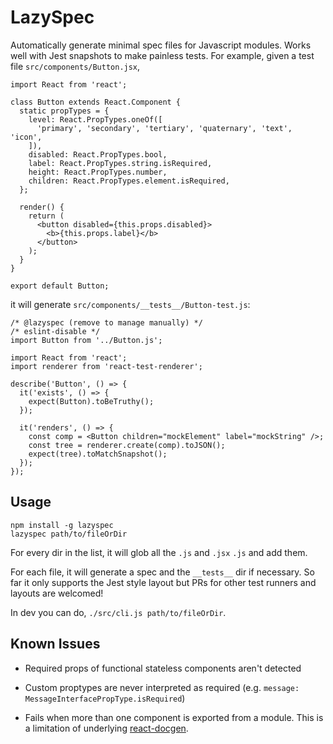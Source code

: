 # LazySpec

Automatically generate minimal spec files for Javascript modules. Works well with Jest snapshots to make painless tests. For example, given a test file `src/components/Button.jsx`,
```
import React from 'react';

class Button extends React.Component {
  static propTypes = {
    level: React.PropTypes.oneOf([
      'primary', 'secondary', 'tertiary', 'quaternary', 'text', 'icon',
    ]),
    disabled: React.PropTypes.bool,
    label: React.PropTypes.string.isRequired,
    height: React.PropTypes.number,
    children: React.PropTypes.element.isRequired,
  };

  render() {
    return (
      <button disabled={this.props.disabled}>
        <b>{this.props.label}</b>
      </button>
    );
  }
}

export default Button;
```

it will generate `src/components/__tests__/Button-test.js`:
```
/* @lazyspec (remove to manage manually) */
/* eslint-disable */
import Button from '../Button.js';

import React from 'react';
import renderer from 'react-test-renderer';

describe('Button', () => {
  it('exists', () => {
    expect(Button).toBeTruthy();
  });

  it('renders', () => {
    const comp = <Button children="mockElement" label="mockString" />;
    const tree = renderer.create(comp).toJSON();
    expect(tree).toMatchSnapshot();
  });
});

```


## Usage

```
npm install -g lazyspec
lazyspec path/to/fileOrDir
```

For every dir in the list, it will glob all the `.js` and `.jsx` `.js` and add them.

For each file, it will generate a spec and the `__tests__` dir if necessary. So far it only supports the Jest style layout but PRs for other test runners and layouts are welcomed!

In dev you can do, `./src/cli.js path/to/fileOrDir`.

## Known Issues

- Required props of functional stateless components aren't detected

- Custom proptypes are never interpreted as required (e.g. `message: MessageInterfacePropType.isRequired`)

- Fails when more than one component is exported from a module. This is a limitation of underlying [react-docgen](https://github.com/reactjs/react-docgen).
